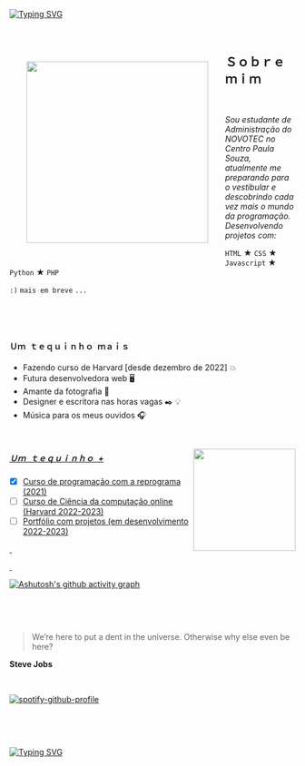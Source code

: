 
~~~
~~~ 

&nbsp;

[![Typing SVG](https://readme-typing-svg.herokuapp.com/?color=c3da89&size=38center=true&vCenter=true&width=1000&lines=Olá,+terráqueo!;Meu+nome+é+Manoela+Simões,+tenho+16+anos;e+moro+em+São+Paulo+SP+<3+:%29)](https://gits.io/typing-svg)

&nbsp;


<img style="margin: 30px;" align="left" width="320px" src="https://i.pinimg.com/originals/15/26/5a/15265af91d058d33da9d448a7cd070f9.gif" frameBorder="0">


## Ｓｏｂｒｅ  ｍｉｍ

&nbsp;

*Sou estudante de Administração do NOVOTEC no   
Centro Paula Souza, atualmente me preparando para  
o vestibular e descobrindo cada vez mais o mundo   
da programação. Desenvolvendo projetos com:*
 
 `HTML`
 ★
 `CSS`
 ★
 `Javascript`
 ★
 `Python`
 ★
 `PHP`
 
 `:)`
 `mais em breve`
 `...`
 
&nbsp;

&nbsp;  



  
  #### Ｕｍ  ｔｅｑｕｉｎｈｏ  ｍａｉｓ


+ Fazendo curso de Harvard [desde dezembro de 2022] 💥
+ Futura desenvolvedora web 🖥️
+ Amante da fotografia 📸
+ Designer e escritora nas horas vagas ✒️ 💡
+ Música para os meus ouvidos 🎧


&nbsp;

<a href="https://github.com/Manuzit"> <img align="right" height="180em" src="https://github-readme-stats.vercel.app/api?username=Manuzit&theme=dark&show_icons=true"/>

<div>	
<h5> Ｕｍ  ｔｅｑｕｉｎｈｏ  + </h5>

- [x] Curso de programação com a reprograma (2021) 
- [ ] Curso de Ciência da computação online (Harvard 2022-2023) 
- [ ] Portfólio com projetos (em desenvolvimento 2022-2023)
 
</div>

&nbsp; 
 
&nbsp;

  [![Ashutosh's github activity graph](https://github-readme-activity-graph.cyclic.app/graph?username=Manuzit&bg_color=1c2026&color=99bbd9&line=99bbd9&point=403d3d&area=true&hide_border=true)](https://github.com/ashutosh00710/github-readme-activity-graph)

&nbsp;
 
&nbsp;
 
> We’re here to put a dent in the universe. Otherwise why else even be here?

**Steve Jobs**
  
&nbsp;

[![spotify-github-profile](https://spotify-github-profile.vercel.app/api/view?uid=6sq2o3mmkyz7gnyc8hec49uqr&cover_image=true&theme=novatorem&show_offline=false&background_color=000000&bar_color=8ac1d4&bar_color_cover=true)](https://github.com/kittinan/spotify-github-profile)

&nbsp;
 
&nbsp;

[![Typing SVG](https://readme-typing-svg.herokuapp.com/?color=99bbd9&size=50center=true&vCenter=true&width=1000&lines=Bye,+Bye!+:%29)](https://gits.io/typing-svg)
 
&nbsp;
 
~~~
~~~ 
